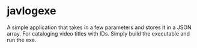# javlogexe
A simple application that takes in a few parameters and stores it in a JSON array. For cataloging video titles with IDs. Simply build the executable and run the exe.
